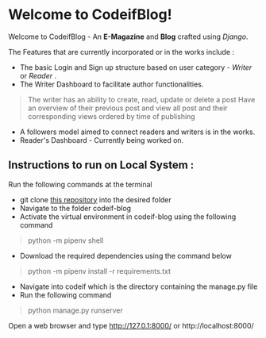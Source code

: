 # Welcome to CodeifBlog!

Welcome to CodeifBlog - An **E-Magazine** and **Blog** crafted using _Django_.

The Features that are currently incorporated or in the works include : 
- The basic Login and Sign up structure based on user category - _Writer_ or _Reader_ .
- The Writer Dashboard to facilitate author functionalities.
>The writer has an ability to create, read, update or delete a post
>Have an overview of their previous post and view all post and their corresponding views ordered by time of publishing
- A followers model aimed to connect readers and writers is in the works.
- Reader's Dashboard - Currently being worked on.


## Instructions to run on Local System : 

Run the following commands at the terminal

- git clone [this repository](https://github.com/sinchana-kumbale/codeif-blog) into the desired folder 
- Navigate to the folder codeif-blog
- Activate the virtual environment in codeif-blog using the following command 
> python -m pipenv shell
- Download the required dependencies using the command below
> python -m pipenv install -r requirements.txt 
- Navigate into codeif which is the directory containing the manage.py file
- Run the following command 
>python manage.py runserver

Open a web browser and type http://127.0.1:8000/ or http://localhost:8000/


